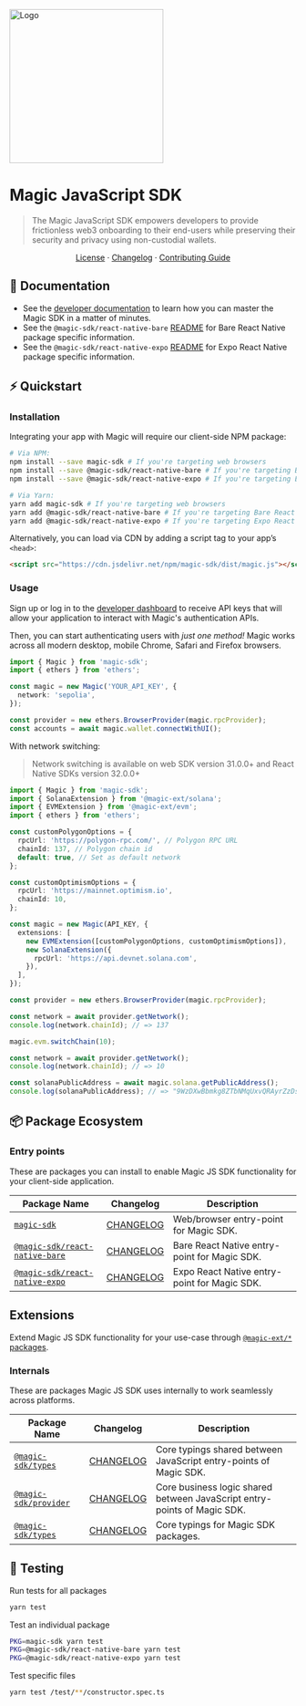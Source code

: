  <p align="left">
    <a href="https://docs.magic.link/home/welcome">
      <img src="https://media.graphassets.com/T9TXZhcNRVm211eyMh3u" alt="Logo" width="270" height="auto">
    </a>
  </p>

# Magic JavaScript SDK

> The Magic JavaScript SDK empowers developers to provide frictionless web3 onboarding to their end-users while preserving their security and privacy using non-custodial wallets.

<p align="center">
  <a href="https://github.com/magiclabs/magic-js/blob/master/LICENSE">License</a> ·
  <a href="https://github.com/magiclabs/magic-js/blob/master/CHANGELOG.md">Changelog</a> ·
  <a href="https://github.com/magiclabs/magic-js/blob/master/CONTRIBUTING.md">Contributing Guide</a>
</p>

## 📖 Documentation

- See the [developer documentation](https://docs.magic.link) to learn how you can master the Magic SDK in a matter of minutes.
- See the `@magic-sdk/react-native-bare` [README](https://github.com/magiclabs/magic-js/tree/master/packages/%40magic-sdk/react-native-bare#readme) for Bare React Native package specific information.
- See the `@magic-sdk/react-native-expo` [README](https://github.com/magiclabs/magic-js/tree/master/packages/%40magic-sdk/react-native-expo#readme) for Expo React Native package specific information.

## ⚡️ Quickstart

### Installation

Integrating your app with Magic will require our client-side NPM package:

```bash
# Via NPM:
npm install --save magic-sdk # If you're targeting web browsers
npm install --save @magic-sdk/react-native-bare # If you're targeting Bare React Native
npm install --save @magic-sdk/react-native-expo # If you're targeting Expo React Native

# Via Yarn:
yarn add magic-sdk # If you're targeting web browsers
yarn add @magic-sdk/react-native-bare # If you're targeting Bare React Native
yarn add @magic-sdk/react-native-expo # If you're targeting Expo React Native
```

Alternatively, you can load via CDN by adding a script tag to your app’s `<head>`:

```html
<script src="https://cdn.jsdelivr.net/npm/magic-sdk/dist/magic.js"></script>
```

### Usage

Sign up or log in to the [developer dashboard](https://dashboard.magic.link) to receive API keys that will allow your application to interact with Magic's authentication APIs.

Then, you can start authenticating users with _just one method!_ Magic works across all modern desktop, mobile Chrome, Safari and Firefox browsers.

```ts
import { Magic } from 'magic-sdk';
import { ethers } from 'ethers';

const magic = new Magic('YOUR_API_KEY', {
  network: 'sepolia',
});

const provider = new ethers.BrowserProvider(magic.rpcProvider);
const accounts = await magic.wallet.connectWithUI();
```

With network switching:

> Network switching is available on web SDK version 31.0.0+ and React Native SDKs version 32.0.0+

```ts
import { Magic } from 'magic-sdk';
import { SolanaExtension } from '@magic-ext/solana';
import { EVMExtension } from '@magic-ext/evm';
import { ethers } from 'ethers';

const customPolygonOptions = {
  rpcUrl: 'https://polygon-rpc.com/', // Polygon RPC URL
  chainId: 137, // Polygon chain id
  default: true, // Set as default network
};

const customOptimismOptions = {
  rpcUrl: 'https://mainnet.optimism.io',
  chainId: 10,
};

const magic = new Magic(API_KEY, {
  extensions: [
    new EVMExtension([customPolygonOptions, customOptimismOptions]),
    new SolanaExtension({
      rpcUrl: 'https://api.devnet.solana.com',
    }),
  ],
});

const provider = new ethers.BrowserProvider(magic.rpcProvider);

const network = await provider.getNetwork();
console.log(network.chainId); // => 137

magic.evm.switchChain(10);

const network = await provider.getNetwork();
console.log(network.chainId); // => 10

const solanaPublicAddress = await magic.solana.getPublicAddress();
console.log(solanaPublicAddress); // => "9WzDXwBbmkg8ZTbNMqUxvQRAyrZzDsGYdLVL9zYtAWWM"
```

## 📦 Package Ecosystem

### Entry points

These are packages you can install to enable Magic JS SDK functionality for your client-side application.

| Package Name                                                                                 | Changelog                                                         | Description                                  |
| -------------------------------------------------------------------------------------------- | ----------------------------------------------------------------- | -------------------------------------------- |
| [`magic-sdk`](https://www.npmjs.com/package/magic-sdk)                                       | [CHANGELOG](./packages/magic-sdk/CHANGELOG.md)                    | Web/browser entry-point for Magic SDK.       |
| [`@magic-sdk/react-native-bare`](https://www.npmjs.com/package/@magic-sdk/react-native-bare) | [CHANGELOG](./packages/@magic-sdk/react-native-bare/CHANGELOG.md) | Bare React Native entry-point for Magic SDK. |
| [`@magic-sdk/react-native-expo`](https://www.npmjs.com/package/@magic-sdk/react-native-expo) | [CHANGELOG](./packages/@magic-sdk/react-native-expo/CHANGELOG.md) | Expo React Native entry-point for Magic SDK. |

## Extensions

Extend Magic JS SDK functionality for your use-case through [`@magic-ext/*` packages](./packages/@magic-ext).

### Internals

These are packages Magic JS SDK uses internally to work seamlessly across platforms.

| Package Name                                                               | Changelog                                                | Description                                                              |
| -------------------------------------------------------------------------- | -------------------------------------------------------- | ------------------------------------------------------------------------ |
| [`@magic-sdk/types`](https://www.npmjs.com/package/@magic-sdk/types)       | [CHANGELOG](./packages/@magic-sdk/types/CHANGELOG.md)    | Core typings shared between JavaScript entry-points of Magic SDK.        |
| [`@magic-sdk/provider`](https://www.npmjs.com/package/@magic-sdk/provider) | [CHANGELOG](./packages/@magic-sdk/provider/CHANGELOG.md) | Core business logic shared between JavaScript entry-points of Magic SDK. |
| [`@magic-sdk/types`](https://www.npmjs.com/package/@magic-sdk/types)       | [CHANGELOG](./packages/@magic-sdk/types/CHANGELOG.md)    | Core typings for Magic SDK packages.                                     |

## 🚦 Testing

Run tests for all packages

```bash
yarn test
```

Test an individual package

```bash
PKG=magic-sdk yarn test
PKG=@magic-sdk/react-native-bare yarn test
PKG=@magic-sdk/react-native-expo yarn test
```

Test specific files

```bash
yarn test /test/**/constructor.spec.ts
```
